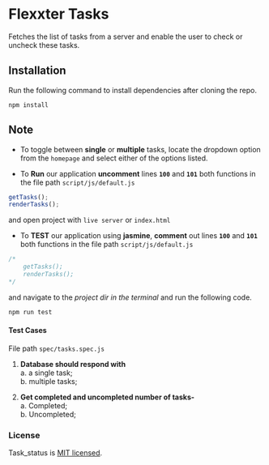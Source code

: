 # Flexxter Tasks

Fetches the list of tasks from a server and enable the user to check or uncheck these tasks.

## Installation

Run the following command to install dependencies after cloning the repo.

```
npm install
```

## Note

- To toggle between **single** or **multiple** tasks, locate the dropdown option from the `homepage` and select either of the options listed.

- To **Run** our application **uncomment** lines **`100`** and **`101`** both functions in the file path `script/js/default.js`

```javascript
getTasks();
renderTasks();
```

and open project with `live server` or `index.html`

- To **TEST** our application using **jasmine**, **comment** out lines **`100`** and **`101`** both functions in the file path `script/js/default.js`

```javascript
/*
    getTasks();
    renderTasks();
*/
```

and navigate to the _project dir in the terminal_ and run the following code.

```javascript
npm run test
```

#### Test Cases

File path `spec/tasks.spec.js`

1. **Database should respond with** <br/>
   a. a single task; <br/>
   b. multiple tasks; <br/>

2. **Get completed and uncompleted number of tasks-** <br/>
   a. Completed; <br/>
   b. Uncompleted; <br/>

### License

Task_status is [MIT licensed](./LICENSE).
